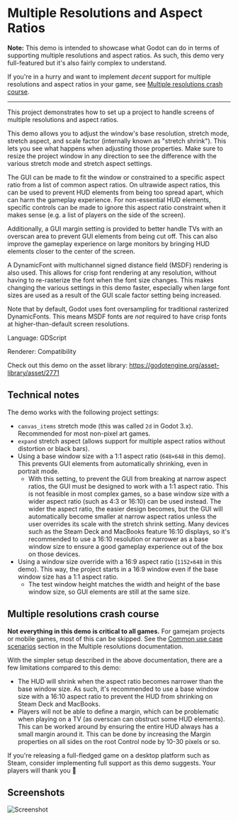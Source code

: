 # Multiple Resolutions and Aspect Ratios

**Note:** This demo is intended to showcase what Godot can do in terms of
supporting multiple resolutions and aspect ratios. As such, this demo very
full-featured but it's also fairly complex to understand.

If you're in a hurry and want to implement *decent* support for multiple
resolutions and aspect ratios in your game, see [Multiple resolutions crash
course](#multiple-resolutions-crash-course).

___

This project demonstrates how to set up a project to handle screens of multiple
resolutions and aspect ratios.

This demo allows you to adjust the window's base resolution, stretch mode,
stretch aspect, and scale factor (internally known as "stretch shrink"). This
lets you see what happens when adjusting those properties. Make sure to resize
the project window in any direction to see the difference with the various
stretch mode and stretch aspect settings.

The GUI can be made to fit the window or constrained to a specific aspect ratio
from a list of common aspect ratios. On ultrawide aspect ratios, this can be
used to prevent HUD elements from being too spread apart, which can harm the
gameplay experience. For non-essential HUD elements, specific controls can be
made to ignore this aspect ratio constraint when it makes sense (e.g. a list of
players on the side of the screen).

Additionally, a GUI margin setting is provided to better handle TVs with an
overscan area to prevent GUI elements from being cut off. This can also improve
the gameplay experience on large monitors by bringing HUD elements closer to the
center of the screen.

A DynamicFont with multichannel signed distance field (MSDF) rendering is also used.
This allows for crisp font rendering at any resolution, without having to re-rasterize
the font when the font size changes. This makes changing the various settings in this
demo faster, especially when large font sizes are used as a result of the GUI scale factor
setting being increased.

Note that by default, Godot uses font oversampling for traditional rasterized
DynamicFonts. This means MSDF fonts are *not* required to have crisp fonts at
higher-than-default screen resolutions.

Language: GDScript

Renderer: Compatibility

Check out this demo on the asset library: https://godotengine.org/asset-library/asset/2771

## Technical notes

The demo works with the following project settings:

- `canvas_items` stretch mode (this was called `2d` in Godot 3.x).
  Recommended for most non-pixel art games.
- `expand` stretch aspect (allows support for multiple aspect ratios without
  distortion or black bars).
- Using a base window size with a 1:1 aspect ratio (`648×648` in this demo).
  This prevents GUI elements from automatically shrinking, even in portrait
  mode.
  - With this setting, to prevent the GUI from breaking at narrow aspect ratios,
    the GUI must be designed to work with a 1:1 aspect ratio. This is not
    feasible in most complex games, so a base window size with a wider aspect
    ratio (such as 4:3 or 16:10) can be used instead. The wider the aspect
    ratio, the easier design becomes, but the GUI will automatically become
    smaller at narrow aspect ratios unless the user overrides its scale with the
    stretch shrink setting. Many devices such as the Steam Deck and MacBooks
    feature 16:10 displays, so it's recommended to use a 16:10 resolution or
    narrower as a base window size to ensure a good gameplay experience out of
    the box on those devices.
- Using a window size override with a 16:9 aspect ratio (`1152×648` in this demo).
  This way, the project starts in a 16:9 window even if the base window size has
  a 1:1 aspect ratio.
  - The test window height matches the width and height of the base window size,
    so GUI elements are still at the same size.

## Multiple resolutions crash course

**Not everything in this demo is critical to all games.** For gamejam projects or mobile games, most of this can be skipped.
See the [Common use case scenarios](https://docs.godotengine.org/en/stable/tutorials/rendering/multiple_resolutions.html#common-use-case-scenarios)
section in the Multiple resolutions documentation.

With the simpler setup described in the above documentation, there are a few
limitations compared to this demo:

- The HUD will shrink when the aspect ratio becomes narrower than the base
  window size. As such, it's recommended to use a base window size with a 16:10
  aspect ratio to prevent the HUD from shrinking on Steam Deck and MacBooks.
- Players will not be able to define a margin, which can be problematic when
  playing on a TV (as overscan can obstruct some HUD elements). This can be
  worked around by ensuring the entire HUD always has a small margin around it.
  This can be done by increasing the Margin properties on all sides on the root
  Control node by 10-30 pixels or so.

If you're releasing a full-fledged game on a desktop platform such as Steam,
consider implementing full support as this demo suggests. Your players will
thank you :slightly_smiling_face:

## Screenshots

![Screenshot](screenshots/multiple_resolutions.png)
